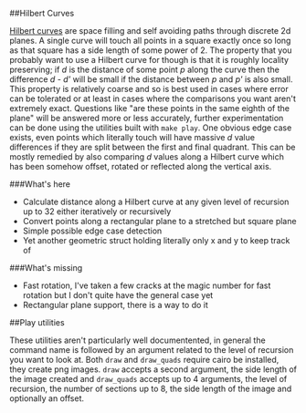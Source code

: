##Hilbert Curves

[Hilbert curves](www.wikipedia.org/wiki/Hilbert_curve) are space filling and self avoiding paths through discrete 2d planes.
A single curve will touch all points in a square exactly once so long as that square
has a side length of some power of 2. The property that you probably want to use a
Hilbert curve for though is that it is roughly locality preserving; if *d* is the
distance of some point *p* along the curve then the difference *d* - *d'* will be
small if the distance between *p* and *p'* is also small. This property is relatively
coarse and so is best used in cases where error can be tolerated or at least in cases
where the comparisons you want aren't extremely exact. Questions like "are these points
in the same eighth of the plane" will be answered more or less accurately, further
experimentation can be done using the utilities built with `make play`.
One obvious edge case exists, even points which literally touch will have massive *d*
value differences if they are split between the first and final quadrant. This can be
mostly remedied by also comparing *d* values along a Hilbert curve which has been
somehow offset, rotated or reflected along the vertical axis.

###What's here

* Calculate distance along a Hilbert curve at any given level of recursion up to 32 either iteratively or recursively
* Convert points along a rectangular plane to a stretched but square plane
* Simple possible edge case detection
* Yet another geometric struct holding literally only x and y to keep track of

###What's missing

* Fast rotation, I've taken a few cracks at the magic number for fast rotation but I don't quite have the general case yet
* Rectangular plane support, there is a way to do it

##Play utilities

These utilities aren't particularly well documentented, in general the command name
is followed by an argument related to the level of recursion you want to look at.
Both `draw` and `draw_quads` require cairo be installed, they create png images.
`draw` accepts a second argument, the side length of the image created and
`draw_quads` accepts up to 4 arguments, the level of recursion, the number of sections
up to 8, the side length of the image and optionally an offset.